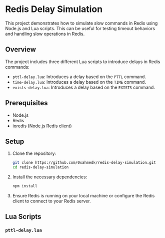 # Redis Delay Simulation

This project demonstrates how to simulate slow commands in Redis using Node.js and Lua scripts. This can be useful for testing timeout behaviors and handling slow operations in Redis.

## Overview

The project includes three different Lua scripts to introduce delays in Redis commands:

- `pttl-delay.lua`: Introduces a delay based on the `PTTL` command.
- `time-delay.lua`: Introduces a delay based on the `TIME` command.
- `exists-delay.lua`: Introduces a delay based on the `EXISTS` command.

## Prerequisites

- Node.js
- Redis
- ioredis (Node.js Redis client)

## Setup

1. Clone the repository:

   ```sh
   git clone https://github.com/0xahmedk/redis-delay-simulation.git
   cd redis-delay-simulation
   ```

2. Install the necessary dependencies:

   ```sh
   npm install
   ```

3. Ensure Redis is running on your local machine or configure the Redis client to connect to your Redis server.

## Lua Scripts

### `pttl-delay.lua`
